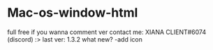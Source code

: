 # Mac-os-window-html
full free
if you wanna comment ver contact me: XIANA CLIENT#6074 (discord)
:>
last ver: 1.3.2
what new?
-add icon
